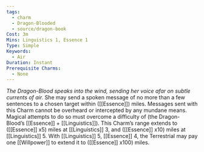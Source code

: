```yaml
---
tags:
  - charm
  - Dragon-Blooded
  - source/dragon-book
Cost: 3m
Mins: Linguistics 1, Essence 1
Type: Simple
Keywords:
  - Air
Duration: Instant
Prerequisite Charms:
  - None
---
```

*The Dragon-Blood speaks into the wind, sending her voice afar on subtle currents of air.*
She may send a spoken message of no more than a few sentences to a chosen target within ([[Essence]]) miles. Messages sent with this Charm cannot be overheard or intercepted by any mundane means. Magical attempts to do so must overcome a difficulty of (the Dragon-Blood’s [[Essence]] + [[Linguistics]]). This Charm’s range extends to ([[Essence]] x5) miles at [[Linguistics]] 3, and ([[Essence]] x10) miles at [[Linguistics]] 5. With [[Linguistics]] 5, [[Essence]] 4, the Terrestrial may pay one [[Willpower]] to extend it to ([[Essence]] x100) miles.